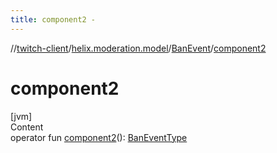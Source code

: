 ```yaml
---
title: component2 -
---
```

//[twitch-client](../../index.md)/[helix.moderation.model](../index.md)/[BanEvent](index.md)/[component2](component2.md)



# component2  
[jvm]  
Content  
operator fun [component2](component2.md)(): [BanEventType](../-ban-event-type/index.md)  



